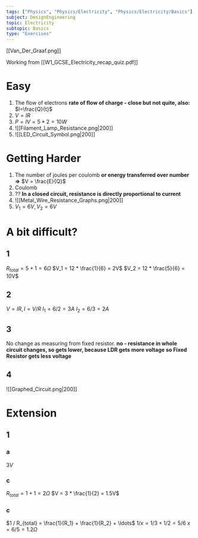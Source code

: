 ```yaml
---
tags: ["Physics", "Physics/Electricity", "Physics/Electricity/Basics"]
subject: DesignEngineering
topic: Electricity
subtopic: Basics
type: "Exercises"
---
```


[[Van_Der_Graaf.png]]

Working from [[W1_GCSE_Electricity_recap_quiz.pdf]]
# Easy
1) The flow of electrons  **rate of flow of charge - close but not quite, also:** $I=\frac{Q}{t}$
2) $V = IR$
3) $P = IV = 5 * 2 = 10W$
4) ![[Filament_Lamp_Resistance.png|200]]
5) ![[LED_Circuit_Symbol.png|200]]


# Getting Harder
1) The number of joules per coulomb **or energy transferred over number =>** $V = \frac{E}{Q}$
2) Coulomb
3) ?? **In a closed circuit, resistance is directly proportional to current**
4) ![[Metal_Wire_Resistance_Graphs.png|200]]
5) $V_1 = 6V, V_2 = 6V$


# A bit difficult?
## 1
$R_{total} = 5 + 1 = 6Ω$
$V_1 = 12 * \frac{1}{6} = 2V$
$V_2 = 12 * \frac{5}{6} = 10V$

## 2
$V = IR, I = V/R$
$I_1 = 6 / 2 = 3A$
$I_2 = 6/3 = 2A$

## 3
No change as measuring from fixed resistor.
**no - resistance in whole circuit changes, so gets lower, because LDR gets more voltage so Fixed Resistor gets less voltage**

## 4
![[Graphed_Circuit.png|200]]


# Extension
## 1
### a
$3V$
### c
$R_{total} = 1 + 1 = 2 Ω$
$V = 3 * \frac{1}{2} = 1.5V$
### c
$1 / R_{total} = \frac{1}{R_1} + \frac{1}{R_2} + \ldots$
$1/x = 1/3 + 1/2 = 5/6$
$x = 6/5 = 1.2Ω$
